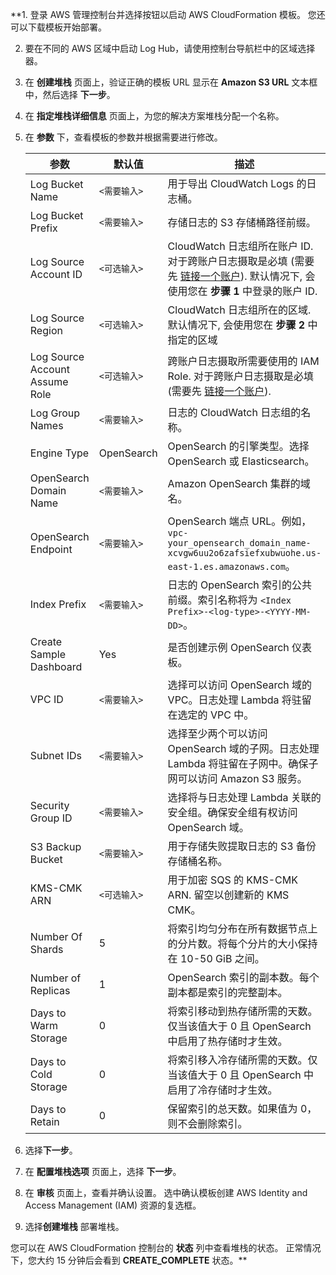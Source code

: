 **1. 登录 AWS 管理控制台并选择按钮以启动 AWS CloudFormation 模板。 您还可以下载模板开始部署。

2. 要在不同的 AWS 区域中启动 Log Hub，请使用控制台导航栏中的区域选择器。

3. 在 **创建堆栈** 页面上，验证正确的模板 URL 显示在 **Amazon S3 URL** 文本框中，然后选择 **下一步**。

4. 在 **指定堆栈详细信息** 页面上，为您的解决方案堆栈分配一个名称。

5. 在 **参数** 下，查看模板的参数并根据需要进行修改。 

    | 参数                             | 默认值          | 描述                                                                                                             |
    |-------------------------------|----------------------------------------------------------------------------------------------------------------| ---------------- |
    | Log Bucket Name                | `<需要输入>` | 用于导出 CloudWatch Logs 的日志桶。                                                                                     |
    | Log Bucket Prefix              | `<需要输入>` | 存储日志的 S3 存储桶路径前缀。                                                                                              |
    | Log Source Account ID          | `<可选输入>`  | CloudWatch 日志组所在账户 ID. 对于跨账户日志摄取是必填 (需要先 [链接一个账户](../link-account/index.md)). 默认情况下, 会使用您在 **步骤 1** 中登录的账户 ID. |
    | Log Source Region              | `<可选输入>` | CloudWatch 日志组所在的区域. 默认情况下, 会使用您在 **步骤 2** 中指定的区域                                                              |
    | Log Source Account Assume Role | `<可选输入>` | 跨账户日志摄取所需要使用的 IAM Role. 对于跨账户日志摄取是必填 (需要先 [链接一个账户](../link-account/index.md)).                                 |
    | Log Group Names                 | `<需要输入>` | 日志的 CloudWatch 日志组的名称。                                                                                         |
    | Engine Type                    | OpenSearch | OpenSearch 的引擎类型。选择 OpenSearch 或 Elasticsearch。                                                                |
    | OpenSearch Domain Name         | `<需要输入>` | Amazon OpenSearch 集群的域名。                                                                                       |
    | OpenSearch Endpoint            | `<需要输入>` | OpenSearch 端点 URL。例如，`vpc-your_opensearch_domain_name-xcvgw6uu2o6zafsiefxubwuohe.us-east-1.es.amazonaws.com`。  |
    | Index Prefix                   | `<需要输入>` | 日志的 OpenSearch 索引的公共前缀。索引名称将为 `<Index Prefix>-<log-type>-<YYYY-MM-DD>`。                                        |
    | Create Sample Dashboard        | Yes | 是否创建示例 OpenSearch 仪表板。                                                                                         |
    | VPC ID                         | `<需要输入>` | 选择可以访问 OpenSearch 域的 VPC。日志处理 Lambda 将驻留在选定的 VPC 中。                                                            |
    | Subnet IDs                     | `<需要输入>` | 选择至少两个可以访问 OpenSearch 域的子网。日志处理 Lambda 将驻留在子网中。确保子网可以访问 Amazon S3 服务。                                          |
    | Security Group ID              | `<需要输入>` | 选择将与日志处理 Lambda 关联的安全组。确保安全组有权访问 OpenSearch 域。                                                                 |
    | S3 Backup Bucket               | `<需要输入>` | 用于存储失败提取日志的 S3 备份存储桶名称。                                                                                        |
    | KMS-CMK ARN                | `<可选输入>` | 用于加密 SQS 的 KMS-CMK ARN. 留空以创建新的 KMS CMK。                                                                       |
    | Number Of Shards               | 5 | 将索引均匀分布在所有数据节点上的分片数。将每个分片的大小保持在 10-50 GiB 之间。                                                                  |
    | Number of Replicas             | 1 | OpenSearch 索引的副本数。每个副本都是索引的完整副本。                                                                               |
    | Days to Warm Storage           | 0 | 将索引移动到热存储所需的天数。仅当该值大于 0 且 OpenSearch 中启用了热存储时才生效。                                                              |
    | Days to Cold Storage           | 0 | 将索引移入冷存储所需的天数。仅当该值大于 0 且 OpenSearch 中启用了冷存储时才生效。                                                               |
    | Days to Retain                 | 0 | 保留索引的总天数。如果值为 0，则不会删除索引。                                                                                       |

6. 选择**下一步**。

7. 在 **配置堆栈选项** 页面上，选择 **下一步**。

8. 在 **审核** 页面上，查看并确认设置。 选中确认模板创建 AWS Identity and Access Management (IAM) 资源的复选框。

9. 选择**创建堆栈** 部署堆栈。

您可以在 AWS CloudFormation 控制台的 **状态** 列中查看堆栈的状态。 正常情况下，您大约 15 分钟后会看到 **CREATE_COMPLETE** 状态。**